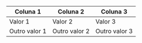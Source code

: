 | Coluna 1      | Coluna 2      | Coluna 3      |
|---------------|---------------|---------------|
| Valor 1       | Valor 2       | Valor 3       |
| Outro valor 1 | Outro valor 2 | Outro valor 3 |
